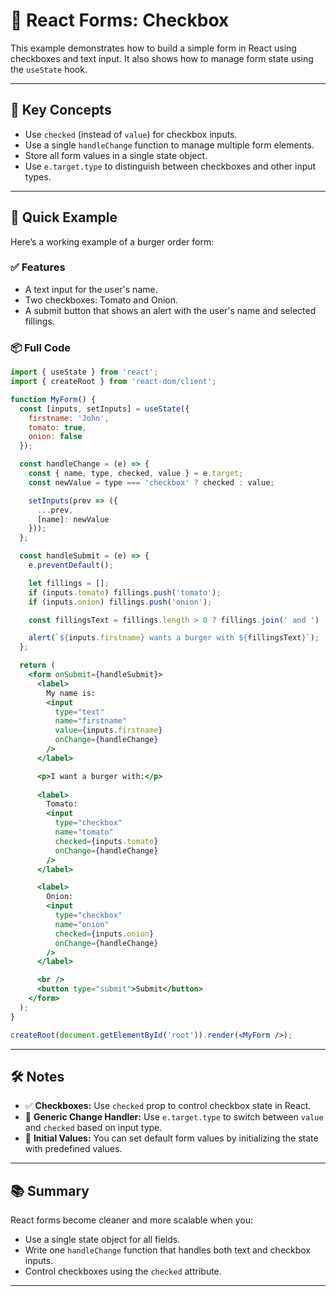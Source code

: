# 📝 React Forms: Checkbox
This example demonstrates how to build a simple form in React using checkboxes and text input. It also shows how to manage form state using the `useState` hook.

---

## 📌 Key Concepts
- Use `checked` (instead of `value`) for checkbox inputs.
- Use a single `handleChange` function to manage multiple form elements.
- Store all form values in a single state object.
- Use `e.target.type` to distinguish between checkboxes and other input types.

---

## 🚀 Quick Example
Here’s a working example of a burger order form:

### ✅ Features
- A text input for the user's name.
- Two checkboxes: Tomato and Onion.
- A submit button that shows an alert with the user's name and selected fillings.

### 📦 Full Code
```jsx
import { useState } from 'react';
import { createRoot } from 'react-dom/client';

function MyForm() {
  const [inputs, setInputs] = useState({
    firstname: 'John',
    tomato: true,
    onion: false
  });

  const handleChange = (e) => {
    const { name, type, checked, value } = e.target;
    const newValue = type === 'checkbox' ? checked : value;

    setInputs(prev => ({
      ...prev,
      [name]: newValue
    }));
  };

  const handleSubmit = (e) => {
    e.preventDefault();

    let fillings = [];
    if (inputs.tomato) fillings.push('tomato');
    if (inputs.onion) fillings.push('onion');

    const fillingsText = fillings.length > 0 ? fillings.join(' and ') : 'no fillings';

    alert(`${inputs.firstname} wants a burger with ${fillingsText}`);
  };

  return (
    <form onSubmit={handleSubmit}>
      <label>
        My name is:
        <input 
          type="text" 
          name="firstname" 
          value={inputs.firstname} 
          onChange={handleChange} 
        />
      </label>

      <p>I want a burger with:</p>
      
      <label>
        Tomato:
        <input 
          type="checkbox" 
          name="tomato" 
          checked={inputs.tomato} 
          onChange={handleChange} 
        />
      </label>

      <label>
        Onion:
        <input 
          type="checkbox" 
          name="onion" 
          checked={inputs.onion} 
          onChange={handleChange} 
        />
      </label>

      <br />
      <button type="submit">Submit</button>
    </form>
  );
}

createRoot(document.getElementById('root')).render(<MyForm />);
```

---

## 🛠️ Notes
- ✅ **Checkboxes:** Use `checked` prop to control checkbox state in React.
- 🧠 **Generic Change Handler:** Use `e.target.type` to switch between `value` and `checked` based on input type.
- 🧱 **Initial Values:** You can set default form values by initializing the state with predefined values.

---

## 📚 Summary
React forms become cleaner and more scalable when you:

- Use a single state object for all fields.
- Write one `handleChange` function that handles both text and checkbox inputs.
- Control checkboxes using the `checked` attribute.

---